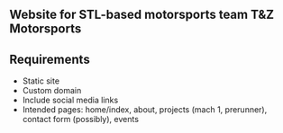 ## Website for STL-based motorsports team T&Z Motorsports

## Requirements
- Static site
- Custom domain
- Include social media links
- Intended pages: home/index, about, projects (mach 1, prerunner), contact form (possibly), events
